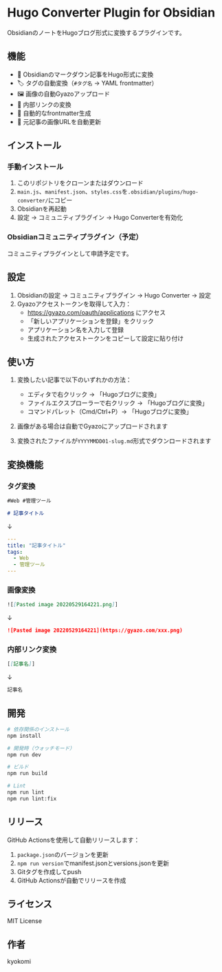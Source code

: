 # Hugo Converter Plugin for Obsidian

ObsidianのノートをHugoブログ形式に変換するプラグインです。

## 機能

- 📝 Obsidianのマークダウン記事をHugo形式に変換
- 🏷️ タグの自動変換（`#タグ名` → YAML frontmatter）
- 🖼️ 画像の自動Gyazoアップロード
- 🔗 内部リンクの変換
- 📅 自動的なfrontmatter生成
- 💾 元記事の画像URLを自動更新

## インストール

### 手動インストール

1. このリポジトリをクローンまたはダウンロード
2. `main.js`、`manifest.json`、`styles.css`を`.obsidian/plugins/hugo-converter/`にコピー
3. Obsidianを再起動
4. 設定 → コミュニティプラグイン → Hugo Converterを有効化

### Obsidianコミュニティプラグイン（予定）

コミュニティプラグインとして申請予定です。

## 設定

1. Obsidianの設定 → コミュニティプラグイン → Hugo Converter → 設定
2. Gyazoアクセストークンを取得して入力：
   - https://gyazo.com/oauth/applications にアクセス
   - 「新しいアプリケーションを登録」をクリック
   - アプリケーション名を入力して登録
   - 生成されたアクセストークンをコピーして設定に貼り付け

## 使い方

1. 変換したい記事で以下のいずれかの方法：
   - エディタで右クリック → 「Hugoブログに変換」
   - ファイルエクスプローラーで右クリック → 「Hugoブログに変換」
   - コマンドパレット（Cmd/Ctrl+P）→ 「Hugoブログに変換」

2. 画像がある場合は自動でGyazoにアップロードされます
3. 変換されたファイルが`YYYYMMDD01-slug.md`形式でダウンロードされます

## 変換機能

### タグ変換
```markdown
#Web #管理ツール

# 記事タイトル
```
↓
```yaml
---
title: "記事タイトル"
tags:
  - Web
  - 管理ツール
---
```

### 画像変換
```markdown
![[Pasted image 20220529164221.png]]
```
↓
```markdown
![Pasted image 20220529164221](https://gyazo.com/xxx.png)
```

### 内部リンク変換
```markdown
[[記事名]]
```
↓
```markdown
記事名
```

## 開発

```bash
# 依存関係のインストール
npm install

# 開発時（ウォッチモード）
npm run dev

# ビルド
npm run build

# Lint
npm run lint
npm run lint:fix
```

## リリース

GitHub Actionsを使用して自動リリースします：

1. `package.json`のバージョンを更新
2. `npm run version`でmanifest.jsonとversions.jsonを更新
3. Gitタグを作成してpush
4. GitHub Actionsが自動でリリースを作成

## ライセンス

MIT License

## 作者

kyokomi
